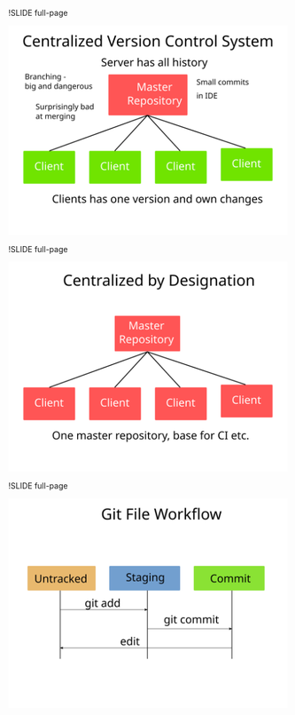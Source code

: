 !SLIDE full-page 

![Standard VCS workflow](centralized_vcs.svg)

!SLIDE full-page 

![DVCS workflow](decentralized_vcs.svg)

!SLIDE full-page 

![Standard VCS workflow](git_workflow.svg)
